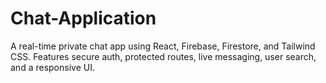# Chat-Application
A real-time private chat app using React, Firebase, Firestore, and Tailwind CSS. Features secure auth, protected routes, live messaging, user search, and a responsive UI.
